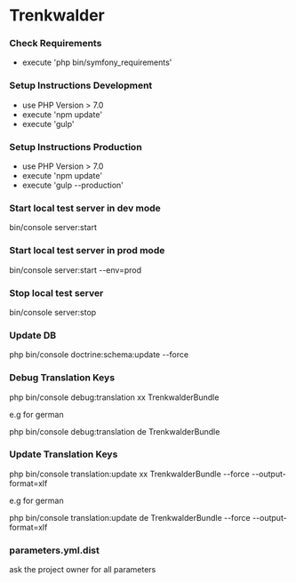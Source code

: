 # Trenkwalder

### Check Requirements

- execute 'php bin/symfony_requirements'

### Setup Instructions Development

- use PHP Version > 7.0
- execute 'npm update'
- execute 'gulp'

### Setup Instructions Production

- use PHP Version > 7.0
- execute 'npm update'
- execute 'gulp --production'

### Start local test server in dev mode

bin/console server:start

### Start local test server in prod mode

bin/console server:start --env=prod

### Stop local test server

bin/console server:stop

### Update DB

php bin/console doctrine:schema:update --force

### Debug Translation Keys

php bin/console debug:translation xx TrenkwalderBundle

e.g for german

php bin/console debug:translation de TrenkwalderBundle

### Update Translation Keys

php bin/console translation:update xx TrenkwalderBundle --force --output-format=xlf

e.g for german

php bin/console translation:update de TrenkwalderBundle --force --output-format=xlf

### parameters.yml.dist

ask the project owner for all parameters
